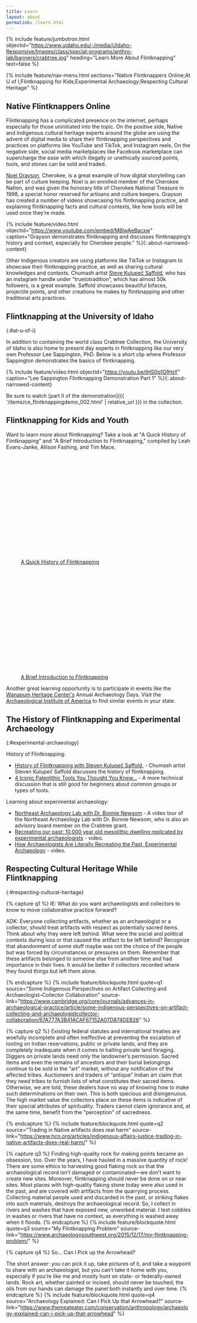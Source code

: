 ```yaml
---
title: Learn
layout: about
permalink: /learn.html
---
```


{% include feature/jumbotron.html objectid="https://www.uidaho.edu/-/media/UIdaho-Responsive/Images/class/special-programs/anthro-lab/banners/crabtree.jpg" heading="Learn More About Flintknapping" text=false %} 

{% include feature/nav-menu.html sections="Native Flintknappers Online;At U of I;Flintknapping for Kids;Experimental Archaeology;Respecting Cultural Heritage" %}

## Native Flintknappers Online

Flintknapping has a complicated presence on the internet, perhaps especially for those uninitiated into the topic. On the positive side, Native and Indigenous cultural heritage experts around the globe are using the advent of digital media to share their flintknapping perspectives and practices on platforms like YouTube and TikTok, and Instagram reels. On the negative side, social media marketplaces like Facebook marketplace can supercharge the ease with which illegally or unethically sourced points, tools, and stones can be sold and traded.

[Noel Grayson](https://thekidshouldseethis.com/post/flintknapping-cherokee-noel-grayson-video), Cherokee, is a great example of how digital storytelling can be part of culture keeping. Noel is an enrolled member of the Cherokee Nation, and was given the honorary title of Cherokee National Treasure in 1998, a special honor reserved for artisans and culture keepers. Grayson has created a number of videos showcasing his flintknapping practice, and explaining flintknapping facts and cultural contexts, like how tools will be used once they’re made.

{% include feature/video.html objectid="https://www.youtube.com/embed/M8lwAeBacxw" caption="Grayson demonstrates flintknapping and discusses flintknapping’s history and context, especially for Cherokee people." %}{:.about-narrowed-content}

Other Indigenous creators are using platforms like TikTok or Instagram to showcase their flintknapping practice, as well as sharing cultural knowledges and contexts. Chumash artist [Steve Kulupeč Saffold](https://www.instagram.com/truetotradition/reel/C6PXIOhSUqh/), who has an instagram handle under “truetotradition”, which has almost 50k followers, is a great example. Saffold showcases beautiful bifaces, projectile points, and other creations he makes by flintknapping and other traditional arts practices.  

## Flintknapping at the University of Idaho
{:#at-u-of-i}

In addition to containing the world class Crabtree Collection, the University of Idaho is also home to present day experts in flintknapping like our very own Professor Lee Sappington, PhD. Below is a short clip where Professor Sappington demonstrates the basics of flintknapping. 

{% include feature/video.html objectid="https://youtu.be/tHS0p1GfHsY" caption="Lee Sappington Flintknapping Demonstration Part 1" %}{:.about-narrowed-content}

Be sure to watch [part II of the demonstration]({{ '/items/ce_flintknappingdemo_002.html' | relative_url }}) in the collection.

## Flintknapping for Kids and Youth 

Want to learn more about flintknapping? Take a look at "A Quick History of Flintknapping" and "A Brief Introduction to Flintknapping," compiled by Leah Evans-Janke, Allison Fashing, and Tim Mace.

<div class="row about-narrowed-content">
<div class="col-md-6">
    <figure class="figure mx-3">
        <a href="{{ '/items/ce_educationalbooklet_001.html' | relative_url }}">
            <img class="figure-img img-fluid rounded lazyload" alt="cover of A Quick History of Flintknapping" title="click to see item" src="data:image/svg+xml,%3Csvg xmlns='http://www.w3.org/2000/svg' viewBox='0 0 3 2'%3E%3C/svg%3E" data-src="https://objects.lib.uidaho.edu/crabtree/small/ce_educationalbooklet_001_sm.jpg" >
        </a>
        <figcaption class="figure-caption text-center"><a href="{{ '/items/ce_educationalbooklet_001.html' | relative_url }}">A Quick History of Flintknapping</a></figcaption>
    </figure>
</div>
<div class="col-md-6">
    <figure class="figure mx-3">
        <a href="{{ '/items/ce_educationalbooklet_002.html' | relative_url }}">
            <img class="figure-img img-fluid rounded lazyload" alt="cover of A Brief Introduction to Flintknapping" title="click to see item" src="data:image/svg+xml,%3Csvg xmlns='http://www.w3.org/2000/svg' viewBox='0 0 3 2'%3E%3C/svg%3E" data-src="https://objects.lib.uidaho.edu/crabtree/small/ce_educationalbooklet_002_sm.jpg" >
        </a>
        <figcaption class="figure-caption text-center"><a href="{{ '/items/ce_educationalbooklet_002.html' | relative_url }}">A Brief Introduction to Flintknapping</a></figcaption>
    </figure>
</div>
</div>

<!--Blurb from Leah-->

Another great learning opportunity is to participate in events like the [Wanapum Heritage Center's](https://wanapum.org/) Annual Archaeology Days. Visit the [Archaeological Institute of America](https://www.archaeological.org/programs/educators/more-resources/statemonths/) to find similar events in your state.

<!--Mention Heritage Days and finding links to similar content in your region-->

## The History of Flintknapping and Experimental Archaeology
{:#experimental-archaeology}

History of Flintknapping: 

- [History of Flintknapping with Steven Kulupeč Saffold.](https://www.youtube.com/watch?v=2GLHA4liRoU) - Chumash artist  Steven Kulupeč Saffold discusses the history of flintknapping.
- [4 Iconic Paleolithic Tools You Thought You Knew...](https://www.ancientcraft.co.uk/post/4-iconic-palaeolithic-tools-you-thought-you-knew) - A more technical discussion that is still good for beginners about common groups or types of tools.

Learning about experimental archaeology: 

- [Northeast Archaeology Lab with Dr. Bonnie Newsom](https://www.youtube.com/watch?v=LJNhVc8Cn74) - A video tour of the Northeast Archaeology Lab with Dr. Bonnie Newsom, who is also an advisory board member on the Crabtree grant.
- [Recreating our past: 10,000 year old mesolithic dwelling replicated by experimental archaeologists](https://www.youtube.com/watch?v=WKYPLffs748) - video.
- [How Archaeologists Are Literally Recreating the Past, Experimental Archaeology](https://www.youtube.com/watch?v=j7767z2SuzA) - video.

## Respecting Cultural Heritage While Flintknapping
{:#respecting-cultural-heritage}

{% capture q1 %}
IE: What do you want archaeologists and collectors to know to move collaborative practice forward? 

ADK: Everyone collecting artifacts, whether as an archaeologist or a collector, should treat artifacts with respect as potentially sacred items. Think about why they were left behind. What were the social and political contexts during loss or that caused the artifact to be left behind? Recognize that abandonment of some stuff maybe was not the choice of the people but was forced by circumstances or pressures on them. Remember that these artifacts belonged to someone else from another time and had importance in their lives. It would be better if collectors recorded where they found things but left them alone.

{% endcapture %}
{% include feature/blockquote.html quote=q1 source="Some Indigenous Perspectives on Artifact Collecting and Archaeologist–Collector Collaboration" source-link="https://www.cambridge.org/core/journals/advances-in-archaeological-practice/article/some-indigenous-perspectives-on-artifact-collecting-and-archaeologistcollector-collaboration/67A777A3B41ACAF67152A07D874DEB26" %}

{% capture q2 %}
Existing federal statutes and international treaties are woefully incomplete and often ineffective at preventing the escalation of looting on Indian reservations, public or private lands, and they are completely inadequate when it comes to halting private land foraging. Diggers on private lands need only the landowner’s permission. Sacred items and even the remains of ancestors and their burial belongings continue to be sold in the “art” market, without any notification of the affected tribes. Auctioneers and traders of “antique” Indian art claim that they need tribes to furnish lists of what constitutes their sacred items. Otherwise, we are told, these dealers have no way of knowing how to make such determinations on their own. This is both specious and disingenuous. The high market value the collectors place on these items is indicative of their special attributes of spirituality. Traders cannot claim ignorance and, at the same time, benefit from the "perception" of sacredness.

{% endcapture %}
{% include feature/blockquote.html quote=q2 source="Trading in Native artifacts does real harm" source-link="https://www.hcn.org/articles/indigenous-affairs-justice-trading-in-native-artifacts-does-real-harm/" %}

{% capture q3 %}
Finding high-quality rock for making points became an obsession, too. Over the years, I have hauled in a massive quantity of rock! There are some ethics to harvesting good flaking rock so that the archaeological record isn’t damaged or contaminated—we don’t want to create new sites. Moreover, flintknapping should never be done on or near sites. Most places with high-quality flaking stone today were also used in the past, and are covered with artifacts from the quarrying process. Collecting material people used and discarded in the past, or striking flakes into such materials, destroys the archaeological record. So, I collect in rivers and washes that have exposed new, unworked material. I test cobbles in washes or rivers that have no context, as everything is washed away when it floods.
{% endcapture %}
{% include feature/blockquote.html quote=q3 source="My Flintknapping Problem" source-link="https://www.archaeologysouthwest.org/2015/12/17/my-flintknapping-problem/" %}

{% capture q4 %}
So... Can I Pick up the Arrowhead? 

The short answer: you can pick it up, take pictures of it, and take a waypoint to share with an archaeologist, but you can’t take it home with you, especially if you’re like me and mostly hunt on state- or federally-owned lands. Rock art, whether painted or incised, should never be touched; the oils from our hands can damage the panel both instantly and over time.
{% endcapture %}
{% include feature/blockquote.html quote=q4 source="Archaeology Explained: Can I Pick Up that Arrowhead?" source-link="https://www.themeateater.com/conservation/anthropology/archaeology-explained-can-i-pick-up-that-arrowhead" %}
